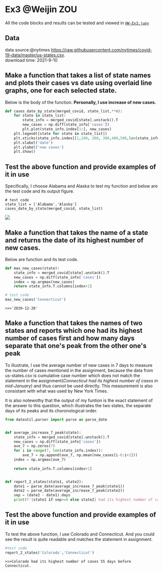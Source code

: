 # Ex3 @Weijin ZOU


All the code blocks and results can be tested and viewed in [```HW-Ex3.jupy```]()

## Data 
data source:@nytimes https://raw.githubusercontent.com/nytimes/covid-19-data/master/us-states.csv.  
download time: 2021-9-10  

## Make a function that takes a list of state names and plots their cases vs date using overlaid line graphs, one for each selected state.
Below is the body of the function. __Personally, I use increase of new cases.__
```python
def cases_date_by_state(merged_covid, state_list,**n):
    for state in state_list:
        state_info = merged_covid[state].unstack().T
        new_cases = np.diff(state_info['cases'])
        plt.plot(state_info.index[1:], new_cases)
    plt.legend([state for state in state_list])
    plt.xticks(state_info.index[[1,100, 200, 300,400,500,len(state_info.index)-1]], rotation=90)
    plt.xlabel('date')
    plt.ylabel('new cases')
    plt.show()
```
## Test the above function and provide examples of it in use
Specifically, I choose Alabama and Alaska to test my function and below are the test code and its output figure.
```
# test code 
state_list = ['Alabama','Alaska']
cases_date_by_state(merged_covid, state_list)
```
![](https://github.com/VIcKII-Z/BIS634/blob/main/Assignment%201/Ex3/Unknown)

## Make a function that takes the name of a state and returns the date of its highest number of new cases.
Below are function and its test code. 
```python
def max_new_cases(state):
    state_info = merged_covid[state].unstack().T
    new_cases = np.diff(state_info['cases'])
    index = np.argmax(new_cases)   
    return state_info.T.columns[index+1]

# test code
max_new_cases('Connecticut')
```
```
>>>'2020-12-28'
```
## Make a function that takes the names of two states and reports which one had its highest number of cases first and how many days separate that one's peak from the other one's peak
To illustrate, I use the average number of new cases in 7 days to measure the number of cases mentioned in the assignment, because the data from us-states.csv is cumulative case number which does not match the statement in the assignment(_Connecticut had its highest number of cases in mid-January_) and thus cannot be used directly. This measurement is also consistant with what was used by New York Times.   

It is also notewothy that the output of my funtion is the exact statement of the answer to this question, which illustrates the two states, the separate days of its peaks and its choronological order. 
```python
from dateutil.parser import parse as parse_date


def average_increase_7_peak(state):
    state_info = merged_covid[state].unstack().T
    new_cases = np.diff(state_info['cases'])
    ave_7 = np.zeros(7)
    for i in range(7, len(state_info.index)):
        ave_7 = np.append(ave_7, np.mean(new_cases[i-6:i+1]))
    index = np.argmax(ave_7)
    
    return state_info.T.columns[index+1]


def report_2_states(state1, state2):
    date1 = parse_date(average_increase_7_peak(state1))
    date2 = parse_date(average_increase_7_peak(state2))
    sep = (date2 - date1).days
    print(f'{state1 if sep>=0 else state2} had its highest number of cases {sep} days before {state2 if sep>0 else state1}.')
```
## Test the above function and provide examples of it in use
To test the above function, I use Colorado and Connecticut. And you could see the result is quite readable and matches the statement in assignment.
```python
#test code
report_2_states('Colorado','Connecticut')
```
```
>>>Colorado had its highest number of cases 55 days before Connecticut.
```



